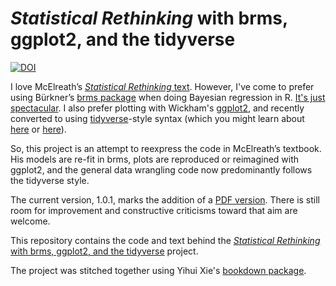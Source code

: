 # *Statistical Rethinking* with brms, ggplot2, and the tidyverse

[![DOI](https://zenodo.org/badge/DOI/10.5281/zenodo.2667787.svg)](https://doi.org/10.5281/zenodo.2667787)

I love McElreath’s [*Statistical Rethinking* text](http://xcelab.net/rm/statistical-rethinking/). However, I've come to prefer using Bürkner’s [brms package](https://github.com/paul-buerkner/brms) when doing Bayesian regression in R. [It's just spectacular](http://andrewgelman.com/2017/01/10/r-packages-interfacing-stan-brms/). I also prefer plotting with Wickham's [ggplot2](https://cran.r-project.org/web/packages/ggplot2/index.html), and recently converted to using [tidyverse](https://www.tidyverse.org)-style syntax (which you might learn about [here](http://style.tidyverse.org) or [here](http://r4ds.had.co.nz/transform.html)).

So, this project is an attempt to reexpress the code in McElreath’s textbook. His models are re-fit in brms, plots are reproduced or reimagined with ggplot2, and the general data wrangling code now predominantly follows the tidyverse style.

The current version, 1.0.1, marks the addition of a [PDF version](https://github.com/ASKurz/Statistical_Rethinking_with_brms_ggplot2_and_the_tidyverse/blob/master/recoding_Statistical_Rethinking_1.0.1_PDF_version.pdf). There is still room for improvement and constructive criticisms toward that aim are welcome.

This repository contains the code and text behind the [*Statistical Rethinking* with brms, ggplot2, and the tidyverse](https://bookdown.org/connect/#/apps/1850/access)
project.

The project was stitched together using Yihui Xie's [bookdown package](https://github.com/rstudio/bookdown).

